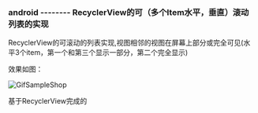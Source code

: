 


### android -------- RecyclerView的可（多个Item水平，垂直）滚动列表的实现


RecyclerView的可滚动的列表实现,视图相邻的视图在屏幕上部分或完全可见(水平3个item，第一个和第三个显示一部分，第二个完全显示)



效果如图：

![GifSampleShop](https://img2018.cnblogs.com/blog/1041439/201904/1041439-20190416180350572-467214296.gif)



基于RecyclerView完成的


